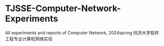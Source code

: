 # TJSSE-Computer-Network-Experiments
All experiments and reports of Computer Network, 2024spring 同济大学软件工程专业计算机网络实验

